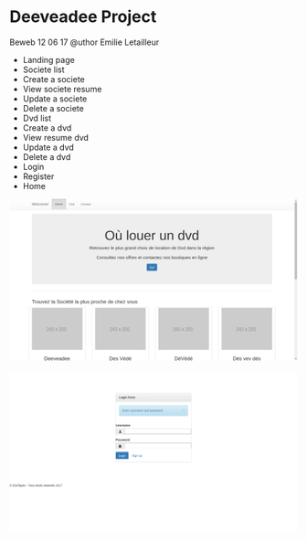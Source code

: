 # Deeveadee Project

Beweb 12 06 17
@uthor Emilie Letailleur


- Landing page
- Societe list
- Create a societe
- View societe resume
- Update a societe
- Delete a societe
- Dvd list
- Create a dvd
- View resume dvd
- Update a dvd
- Delete a dvd
- Login
- Register
- Home



<img src="./assets/img/screen1.png?raw=true" /><br><br>
<img src="./assets/img/screen2.png?raw=true" />
